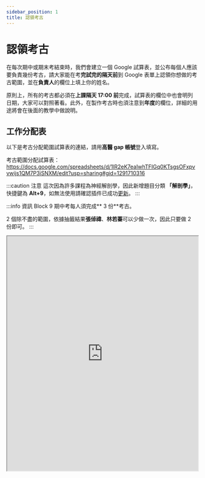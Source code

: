 ```yaml
---
sidebar_position: 1
title: 認領考古
---
```


# 認領考古

在每次期中或期末考結束時，我們會建立一個 Google 試算表，並公布每個人應該要負責幾份考古，請大家能在考**完試完的隔天前**到 Google 表單上認領你想做的考古範圍，並在**負責人**的欄位上填上你的姓名。

原則上，所有的考古都必須在**上課隔天 17:00 前**完成，試算表的欄位中也會明列日期，大家可以對照著看。此外，在製作考古時也須注意到**年度**的欄位，詳細的用途將會在後面的教學中做說明。

## 工作分配表

以下是考古分配範圍試算表的連結，請用**高醫 gap 帳號**登入填寫。

考古範圍分配試算表：https://docs.google.com/spreadsheets/d/1lR2eK7eaIwhTFIGq0KTsgsOFxpvvwijs1QM7P3iSNXM/edit?usp=sharing#gid=1291710316

:::caution 注意
這次因為許多課程為神經解剖學，因此新增題目分類 **「解剖學」**，快捷鍵為 **Alt+9**，如無法使用請確認插件已成功[更新](../extension/install.md#更新)。
:::

:::info 資訊
Block 9 期中考每人須完成** 3 份**考古。

2 個除不盡的範圍，依據抽籤結果**張倬禕**、**林若蓁**可以少做一次，因此只要做 2 份即可。
:::

<iframe
    src="https://docs.google.com/spreadsheets/d/e/2PACX-1vQpmESQIzTcft6vQxkBEQCixQyKBD2HsaDbHTbqljTIG5XAh7rpl-bWCsx5_JdHq-GwwR835aBHmzj2/pubhtml?gid=1291710316&amp;single=true&amp;widget=true&amp;headers=false"
    width="100%"
    height="620px"
>
</iframe>
